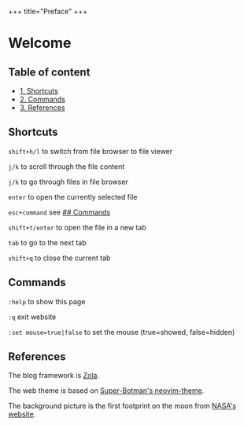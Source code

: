 +++
title="Preface"
+++

# Welcome

## Table of content

* [1. Shortcuts](#shortcuts)
* [2. Commands](#commands)
* [3. References](#references)

## Shortcuts

`shift+h/l` to switch from file browser to file viewer 

`j/k` to scroll through the file content 

`j/k` to go through files in file browser 

`enter` to open the currently selected file 

`esc+command` see [## Commands](#Commands) 

`shift+t/enter` to open the file in a new tab 

`tab` to go to the next tab 

`shift+q` to close the current tab 

## Commands

`:help` to show this page

`:q` exit website

`:set mouse=true|false` to set the mouse (true=showed, false=hidden)

## References

The blog framework is [Zola](https://github.com/getzola/zola).

The web theme is based on [Super-Botman's neovim-theme](https://github.com/Super-Botman/neovim-theme).

The background picture is the first footprint on the moon from [NASA's website](https://nssdc.gsfc.nasa.gov/imgcat/html/object_page/a11_h_40_5878.html).
